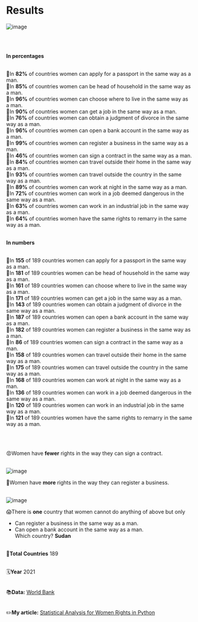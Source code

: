<h1>Results</h1>

![image](https://user-images.githubusercontent.com/101463516/165978705-14298f7d-9cbe-43ab-b176-0daff59b40f1.png) 

</br></br>

**In percentages** </br></br>

📌In **82%** of countries women can apply for a passport in the same way as a man. </br>
📌In **85%** of countries women can be head of household in the same way as a man. </br>
📌In **96%** of countries women can choose where to live in the same way as a man. </br>
📌In **90%** of countries women can get a job in the same way as a man. </br>
📌In **76%** of countries women can obtain a judgment of divorce in the same way as a man. </br>
📌In **96%** of countries women can open a bank account in the same way as a man. </br>
📌In **99%** of countries women can register a business in the same way as a man. </br>
📌In **46%** of countries women can sign a contract in the same way as a man. </br>
📌In **84%** of countries women can travel outside their home in the same way as a man. </br>
📌In **93%** of countries women can travel outside the country in the same way as a man. </br>
📌In **89%** of countries women can work at night in the same way as a man. </br>
📌In **72%** of countries women can work in a job deemed dangerous in the same way as a man. </br>
📌In **63%** of countries women can work in an industrial job in the same way as a man. </br>
📌In **64%** of countries women have the same rights to remarry in the same way as a man. </br></br>

**In numbers** </br></br>

📌In **155** of 189 countries women can apply for a passport in the same way as a man. </br>
📌In **181** of 189 countries women can be head of household in the same way as a man. </br>
📌In **161** of 189 countries women can choose where to live in the same way as a man. </br>
📌In **171** of 189 countries women can get a job in the same way as a man. </br>
📌In **143** of 189 countries women can obtain a judgment of divorce in the same way as a man. </br>
📌In **187** of 189 countries women can open a bank account in the same way as a man. </br>
📌In **182** of 189 countries women can register a business in the same way as a man. </br>
📌In **86** of 189 countries women can sign a contract in the same way as a man. </br>
📌In **158** of 189 countries women can travel outside their home in the same way as a man. </br>
📌In **175** of 189 countries women can travel outside the country in the same way as a man. </br>
📌In **168** of 189 countries women can work at night in the same way as a man. </br>
📌In **136** of 189 countries women can work in a job deemed dangerous in the same way as a man. </br>
📌In **120** of 189 countries women can work in an industrial job in the same way as a man. </br>
📌In **121** of 189 countries women have the same rights to remarry in the same way as a man. </br>

</br></br>

😡Women have **fewer** rights in the way they can sign a contract. </br></br>

![image](https://user-images.githubusercontent.com/101463516/165981379-1e667122-7b11-4919-948d-4e637d847cf0.png)

🥳Women have **more** rights in the way they can register a business. </br></br>

![image](https://user-images.githubusercontent.com/101463516/165981813-9fca93ac-e901-4395-8c47-73e19e9c4cb0.png)

😱There is **one** country that women cannot do anything of above but only </br>
* Can register a business in the same way as a man.
* Can open a bank account in the same way as a man. </br>
Which country? **Sudan** </br></br>

🚩**Total Countries**
189 </br></br>

🗓**Year**
2021 </br></br>

📚**Data:** 
<a href="https://www.worldbank.org/en/home" target="_blank">World Bank</a> </br></br>

✏️**My article:** 
<a href="https://medium.com/code-like-a-girl/statistical-analysis-for-women-rights-in-python-19db107f85a6" target="_blank">Statistical Analysis for Women Rights in Python</a>

